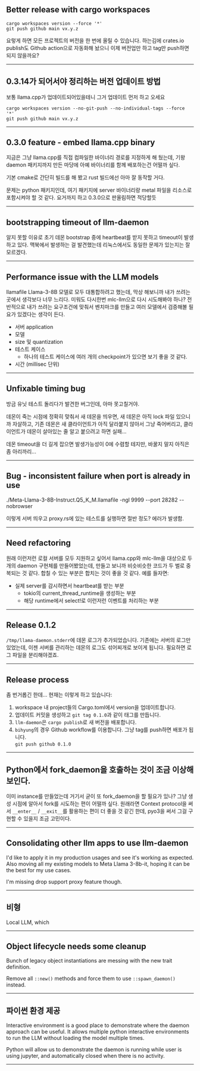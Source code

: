## Better release with cargo workspaces

```
cargo workspaces version --force '*'
git push github main vx.y.z
```

요렇게 하면 모든 프로젝트의 버전을 한 번에 올릴 수 있습니다. 하는김에 crates.io
publish도 Github action으로 자동화해 놨으니 이제 버전업만 하고 tag만 push하면 되지
않을까요?

---

## 0.3.14가 되어서야 정리하는 버전 업데이트 방법

보통 llama.cpp가 업데이트되어있을테니 그거 업데이트 먼저 하고 오세요

```
cargo workspaces version --no-git-push --no-individual-tags --force '*'
git push github main vx.y.z
```

---

## 0.3.0 feature - embed llama.cpp binary

지금은 그냥 llama.cpp를 직접 컴파일한 바이너리 경로를 지정하게 해 뒀는데, 기왕
daemon 패키지까지 만든 마당에 아예 바이너리를 함께 배포하는건 어떨까 싶다.

기본 cmake로 간단히 빌드를 해 봤고 rust 빌드에선 아마 잘 동작할 거다.

문제는 python 패키지인데, 여기 패키지에 server 바이너리랑 metal 파일을 리소스로
포함시켜야 할 것 같다. 요거까지 하고 0.3.0으로 판올림하면 적당할듯

---

## bootstrapping timeout of llm-daemon

알지 못할 이유로 초기 데몬 bootstrap 중에 heartbeat를 받지 못하고 timeout이
발생하고 있다. 맥북에서 발생하는 걸 발견했는데 리눅스에서도 동일한 문제가
있는지는 잘 모르겠다.

---

## Performance issue with the LLM models

llamafile Llama-3-8B 모델로 모두 대통합하려고 했는데, 막상 해보니까 내가 쓰려는
곳에서 생각보다 너무 느리다. 미워도 다시한번 mlc-llm으로 다시 시도해봐야 하나?
전반적으로 내가 쓰려는 요구조건에 맞춰서 벤치마크를 만들고 여러 모델에서
검증해볼 필요가 있겠다는 생각이 든다.

- 서버 application
- 모델
- size 및 quantization
- 테스트 케이스
  - 하나의 테스트 케이스에 여러 개의 checkpoint가 있으면 보기 좋을 것 같다.
- 시간 (millisec 단위)

---

## Unfixable timing bug

방금 유닛 테스트 돌리다가 발견한 버그인데, 아마 못고칠거야.

데몬이 죽는 시점에 정확히 맞춰서 새 데몬을 띄우면, 새 데몬은 아직 lock 파일
있으니까 자살하고, 기존 데몬은 새 클라이언트가 아직 달라붙지 않아서 그냥
죽어버리고, 클라이언트가 데몬이 살아있는 줄 알고 붙으려고 하면 실패...

데몬 timeout을 더 길게 잡으면 발생가능성이 0에 수렴할 테지만, 바꿀지 말지 아직은
좀 아리까리...

---

## Bug - inconsistent failure when port is already in use

./Meta-Llama-3-8B-Instruct.Q5_K_M.llamafile -ngl 9999 --port 28282 --nobrowser

이렇게 서버 띄우고 proxy.rs에 있는 테스트를 실행하면 절반 정도? 에러가 발생함.

---

## Need refactoring

원래 이런저런 로컬 서버를 모두 지원하고 싶어서 llama.cpp와 mlc-llm을 대상으로
두 개의 daemon 구현체를 만들어봤었는데, 만들고 보니까 비슷비슷한 코드가 두 벌로
중복되는 것 같다. 합칠 수 있는 부분은 합치는 것이 좋을 것 같다. 예를 들자면:

- 실제 server를 감시하면서 heartbeat를 받는 부분
  - tokio의 current_thread_runtime을 생성하는 부분
  - 해당 runtime에서 select!로 이런저런 이벤트를 처리하는 부분

---

## Release 0.1.2

`/tmp/llama-daemon.stderr`에 데몬 로그가 추가되었습니다. 기존에는 서버의 로그만
있었는데, 이젠 서버를 관리하는 데몬의 로그도 섞어찌개로 보이게 됩니다. 필요하면
로그 파일을 분리해야겠죠.

---

## Release process

좀 번거롭긴 한데... 현재는 이렇게 하고 있습니다:

1. workspace 내 project들의 Cargo.toml에서 version을 업데이트합니다.
2. 업데이트 커밋을 생성하고 `git tag 0.1.0`과 같이 태그를 만듭니다.
3. `llm-daemon`은 `cargo publish`로 새 버전을 배포합니다.
4. `bihyung`의 경우 Github workflow를 이용합니다. 그냥 tag를 push하면 배포가
   됩니다.  
   `git push github 0.1.0`

---

## Python에서 fork_daemon을 호출하는 것이 조금 이상해보인다.

이미 instance를 만들었는데 거기서 굳이 또 fork_daemon을 할 필요가 있나? 그냥
생성 시점에 알아서 fork를 시도하는 편이 어떨까 싶다. 원래라면 Context protocol을
써서 `__enter__` / `__exit__`를 활용하는 편이 더 좋을 것 같긴 한데, pyo3을 써서
그걸 구현할 수 있을지 조금 고민이다.

---

## Consolidating other llm apps to use llm-daemon

I'd like to apply it in my production usages and see it's working as expected.
Also moving all my existing models to Meta Llama 3-8b-it, hoping it can be the
best for my use cases.

I'm missing drop support proxy feature though.

---

## 비형

Local LLM, which 

---

## Object lifecycle needs some cleanup

Bunch of legacy object instantiations are messing with the new trait definition.

Remove all `::new()` methods and force them to use `::spawn_daemon()` instead.

---

## 파이썬 환경 제공

Interactive environment is a good place to demonstrate where the daemon approach
can be useful. It allows multiple python interactive environments to run the LLM
without loading the model multiple times.

Python will allow us to demonstrate the daemon is running while user is using
jupyter, and automatically closed when there is no activity.

---
